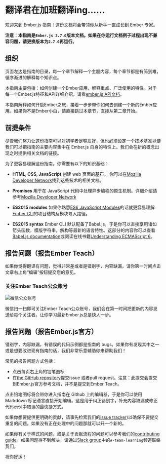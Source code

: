 # 翻译君在加班翻译ing……

欢迎来到 Ember.js 指南！这份文档将会带领你从新手一直成长到 Ember 专家。

**注意：本指南是`Ember.js 2.7.0`版本文档。如果在你运行文档例子过程出现不兼容问题，请更换版本为`2.7.0`再运行。**

## 组织

页面左边是指南的目录，每一个章节解释一个主题内容，每个章节都是有简到难，循序渐进的解释每个知识点。

本指南主要包括：如何创建一个Ember应用，解释重点、广泛使用的特性。对于每一个Ember.js特征和API详细介绍，请看[ember.js API文档](http://emberjs.com/api/)。

本指南解释如何开启Ember之旅，接着一步步带你如何去创建一个新的Ember应用。如果你不是Ember小白，请直接跳过本章节，直接从第二章开始。

## 前提条件

尽管我们努力让这份指南可以对初学者足够友好，但也必须设定一个技术基准以便我们可以把指南的主要内容集中在 Ember.js 自身的特性上。我们会在新的概念出现之时提供相关文档的链接。

为了更容易理解这份指南，你需要有以下的知识基础：

* **HTML, CSS, JavaScript** 创建 web 页面的基石。 你可以在[Mozilla Developer Network][mdn]找到这些技术的相关文档。

* **Promises** 用于在 JavaScript 代码中处理异步编程的原生机制。详细介绍请参考[Mozilla Developer Network][promises]

* **ES2015 modules** 如果你熟悉[ES6 JavaScript Modules][js-modules]的话就更容易理解[Ember CLI](https://ember-cli.com/)的项目结构及模块导入路径。

* **ES2015 syntax**  Ember CLI 默认配备了Babel.js，于是你可以直接享用诸如箭头函数，模版字符串，解构等最新的语言特性。这部分的内容你可以查看[Babel.js documentation][babeljs]或阅读在线书籍[Understanding ECMAScript 6][es6]。

## 报告问题（报告Ember Teach）

如果你觉得翻译有问题，觉得非常差或者是错别字，内容缺漏，请你第一时间点击文章右上角“编辑”按钮提交您的意见。

### 关注Ember Teach公众账号

![微信公众账号](http://blog.ddlisting.com/content/images/2016/08/gongzonghanghao.jpg)

微信扫一扫即可关注Ember Teach公众账号，我们会在第一时间把更新的内容发送给每个关注者。让你学习最新Ember.js总是快人一步。

## 报告问题（报告Ember.js官方）

错别字，内容缺漏，有错误的代码示例都是指南的 bugs，如果你有发现其中之一或是想要改进现有指南的话，我们非常乐意辅助你来帮助我们！

常见的报告问题方式包括：

* 点击每页右上角的铅笔图标
* 在[the GitHub repository][gh-guides]提交issue 或者pull request。注意：此提交会提交到Ember.js官方参考文档，并不是提交到Ember Teach。

点击铅笔图标将会带你进入指南在 Github 上的编辑器，于是你可以使用 Markdown 标记语言直接开始编辑。这是用于纠正错别字，补充内容缺漏或修正代码示例中错误的最快捷方式。

如果你想要提供更明确的贡献，请事先检索我们的[issue tracker][gh-guides-issues])以确保不要提交重复的问题。如果没有正在处理中的问题那就可以开一个新的。


如果你有关于样式的问题，或是关于贡献流程的问题可以参考我们的[contributing guide][gh-guides-contributing]。如果问题得不到解决，请通过[Slack
group][slackin]中的`#-team-learning`频道联络我们。

祝你好运！

[mdn]: https://developer.mozilla.org/en-US/docs/Web
[promises]: https://developer.mozilla.org/en-US/docs/Web/JavaScript/Reference/Global_Objects/Promise
[js-modules]: http://jsmodules.io/
[babeljs]: https://babeljs.io/docs/learn-es2015/
[es6]: https://leanpub.com/understandinges6/read

[gh-guides]: https://github.com/emberjs/guides/
[gh-guides-issues]: https://github.com/emberjs/guides/issues
[gh-guides-contributing]: https://github.com/emberjs/guides/blob/master/CONTRIBUTING.md

[slackin]: https://ember-community-slackin.herokuapp.com/
